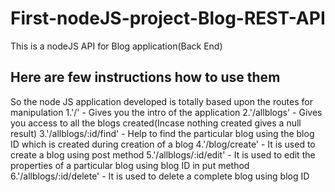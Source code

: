 # First-nodeJS-project-Blog-REST-API
This is a nodeJS API for Blog application(Back End)
## Here are few instructions how to use them
So the node JS application developed is totally based upon the routes for manipulation
1.'/' - Gives you the intro of the application
2.'/allblogs' - Gives you access to all the blogs created(Incase nothing created gives a null result)
3.'/allblogs/:id/find' - Help to find the particular blog using the blog ID which is created during creation of a blog
4.'/blog/create' - It is used to create a blog using post method
5.'/allblogs/:id/edit' - It is used to edit the properties of a particular blog using blog ID in put method
6.'/allblogs/:id/delete' - It is used to delete a complete blog using blog ID
